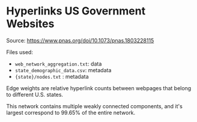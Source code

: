 # Hyperlinks US Government Websites

Source: <https://www.pnas.org/doi/10.1073/pnas.1803228115>

Files used:
- `web_network_aggregation.txt`: data
- `state_demographic_data.csv`: metadata
- `{state}/nodes.txt` : metadata

Edge weights are relative hyperlink counts between webpages that belong to different U.S. states.

This network contains multiple weakly connected components, and it's largest correspond to 99.65% of the entire network.